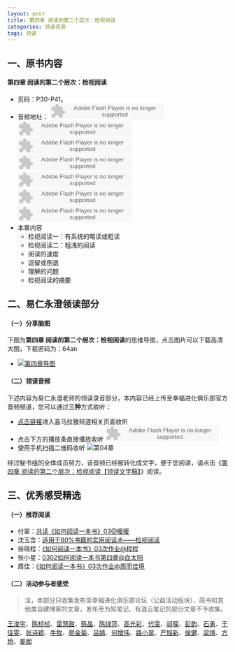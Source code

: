 ```yaml
---
layout: post
title: 第四章 阅读的第二个层次：检视阅读
categories: 领读资源
tags: 领读
---
```


## 一、原书内容

#### 第四章 阅读的第二个层次：检视阅读

- 页码：P30-P41。
- 音频地址：
    <object type="application/x-shockwave-flash" id="ximalaya_player" data="http://www.ximalaya.com/swf/sound/orange.swf?id=12301248" width="260" height="36"></object><object type="application/x-shockwave-flash" id="ximalaya_player" data="http://www.ximalaya.com/swf/sound/orange.swf?id=12301249" width="260" height="36"></object><object type="application/x-shockwave-flash" id="ximalaya_player" data="http://www.ximalaya.com/swf/sound/orange.swf?id=12301250" width="260" height="36"></object><object type="application/x-shockwave-flash" id="ximalaya_player" data="http://www.ximalaya.com/swf/sound/orange.swf?id=12301251" width="260" height="36"></object></object><object type="application/x-shockwave-flash" id="ximalaya_player" data="http://www.ximalaya.com/swf/sound/orange.swf?id=12301252" width="260" height="36"></object><object type="application/x-shockwave-flash" id="ximalaya_player" data="http://www.ximalaya.com/swf/sound/orange.swf?id=12301253" width="260" height="36"></object><object type="application/x-shockwave-flash" id="ximalaya_player" data="http://www.ximalaya.com/swf/sound/orange.swf?id=12301254" width="260" height="36"></object>
- 本章内容
	- 检视阅读一：有系统的略读或粗读
	- 检视阅读二：粗浅的阅读
	- 阅读的速度
	- 逗留或倒退
	- 理解的问题
	- 检视阅读的摘要

## 二、易仁永澄领读部分

#### （一）分享脑图

下图为**第四章 阅读的第二个层次：检视阅读**的思维导图，点击图片可以下载高清大图，下载密码为：64an

- [![第四章导图](http://77fm42.com1.z0.glb.clouddn.com/htrab-nt-s04small.jpeg)](http://pan.baidu.com/s/1i4m938p)

#### （二）领读音频

下述内容为易仁永澄老师的领读录音部分，本内容已经上传至幸福进化俱乐部官方音频频道，您可以通过**三种**方式收听：

- [点击链接](http://www.ximalaya.com/12605301/sound/12287328)进入喜马拉雅频道相关页面收听
- 点击下方的播放条直接播放收听
	<object type="application/x-shockwave-flash" id="ximalaya_player" data="http://www.ximalaya.com/swf/sound/orange.swf?id=12287328" width="260" height="36"></object>
- 使用手机扫描二维码收听
![第04章](http://77fm42.com1.z0.glb.clouddn.com/htrab-qr-s04.png)

经过秘书组的全体成员努力，该音频已经被转化成文字，便于您阅读，请点击《[第四章 阅读的第二个层次：检视阅读【领读文字稿】](http://htrab.com/sesson04-text/)》阅读。

## 三、优秀感受精选

#### （一）推荐阅读

- 付翠：[共读《如何阅读一本书》03@暖暖](http://www.jianshu.com/p/2a26147313bb)
- 沈玉含：[适用于80%书籍的实用阅读术——检视阅读](http://www.jianshu.com/p/dc5bdc8025f5)
- 徐晓程：[《如何阅读一本书》03次作业@程程](http://www.jianshu.com/p/6e1e44b727c0)
- 张小星：[0302如何阅读一本书第四章@血太阳](http://fromwiz.com/share/s/10bxJH2YkA3G245_Bc0dRhtl0aQ-vf3COkLS2V3fWG0UxfY4)
- 周佳：[《如何阅读一本书》03次作业@周而佳境](http://www.jianshu.com/p/a602945b5649)

#### （二）活动参与者感受

> 注，本部分只收集发布至幸福进化俱乐部论坛（公益活动版块）、简书和其他类自建博客的文章，发布至为知笔记、有道云笔记的部分文章不予收集。

[王浚宇](http://www.jianshu.com/p/3e05b8aa5ca7)、[陈桢桢](http://www.jianshu.com/p/ed6ffca39d3a)、[雷慧甜](http://www.jianshu.com/p/37d149b51e96)、[蔡晶](http://www.jianshu.com/p/572155c3315f)、[陈绿萍](http://www.jianshu.com/p/f7bf7f3109a7)、[高光彩](http://www.jianshu.com/p/40ca5cd46b14)、[代雯](http://www.jianshu.com/p/d65c01727878)、[祁曚](http://www.jianshu.com/p/28cdcea245fb)、[彭韵](http://www.jianshu.com/p/37f759c05703)、[石勇](http://www.jianshu.com/p/27b1d928af78)、[于佳雯](http://fromwiz.com/share/s/3A67PM1tg17y2FJV1W2R6SqK0tZVxr00JAg327HXfS1VwVTV)、[张诗颖](http://www.jianshu.com/p/5a4c642c5817)、[牛牧](http://note.youdao.com/share/?id=1bc9acd38905d09ea2218168f3167eec&type=note)、[廖金菊](http://www.jianshu.com/p/4b2a1b7c427b)、[吕婧](http://www.jianshu.com/p/85bda910a410)、[何增伟](http://www.jianshu.com/p/81db3633865e)、[路小翠](http://www.jianshu.com/p/f72bc71f9f57)、[严旭新](http://www.jianshu.com/p/0b1aebf0e0ee)、[侯健](http://www.jianshu.com/p/c26500f8d40f)、[梁靖](http://www.jianshu.com/p/2466d82de9c4)、[方玲](http://fromwiz.com/share/s/3Z9bC11fFkww2fvKr32ywWh20mvPdw2pVQIm2fvpUX0CXvhZ)、[姜囡](http://www.jianshu.com/p/2be60a18eb77)
